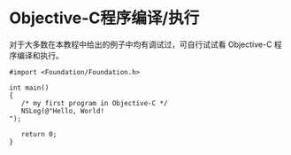 # Objective-C程序编译/执行

对于大多数在本教程中给出的例子中均有调试过，可自行试试看 Objective-C 程序编译和执行。

```
#import <Foundation/Foundation.h>

int main()
{
   /* my first program in Objective-C */
   NSLog(@"Hello, World! 
");

   return 0;
}
```

